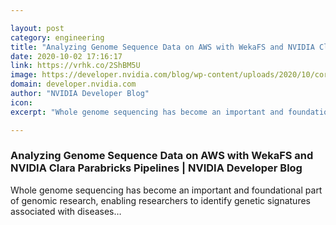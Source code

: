 ```yaml
---

layout: post
category: engineering
title: "Analyzing Genome Sequence Data on AWS with WekaFS and NVIDIA Clara Parabricks Pipelines"
date: 2020-10-02 17:16:17
link: https://vrhk.co/2ShBM5U
image: https://developer.nvidia.com/blog/wp-content/uploads/2020/10/coronavirus-molecule.jpg
domain: developer.nvidia.com
author: "NVIDIA Developer Blog"
icon: 
excerpt: "Whole genome sequencing has become an important and foundational part of genomic research, enabling researchers to identify genetic signatures associated with diseases…"

---
```


### Analyzing Genome Sequence Data on AWS with WekaFS and NVIDIA Clara Parabricks Pipelines | NVIDIA Developer Blog

Whole genome sequencing has become an important and foundational part of genomic research, enabling researchers to identify genetic signatures associated with diseases…